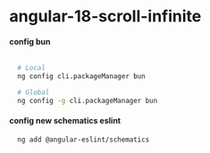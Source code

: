 # angular-18-scroll-infinite

#### config bun

```sh

  # Local
  ng config cli.packageManager bun

  # Global
  ng config -g cli.packageManager bun

```



#### config new schematics eslint
```sh
  ng add @angular-eslint/schematics
```
